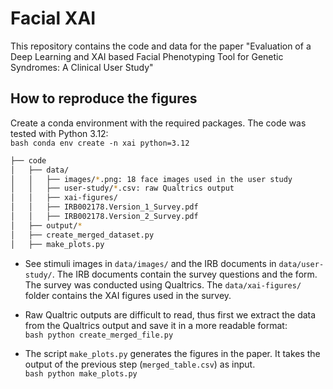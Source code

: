 # Facial XAI

This repository contains the code and data for the paper "Evaluation of a Deep Learning and XAI based Facial Phenotyping Tool for Genetic Syndromes: A Clinical User Study"


## How to reproduce the figures

Create a conda environment with the required packages. The code was tested with Python 3.12:  
```bash conda env create -n xai python=3.12```



```bash
├── code  
│   ├── data/
│   │   ├── images/*.png: 18 face images used in the user study
│   │   ├── user-study/*.csv: raw Qualtrics output
│   │   ├── xai-figures/
│   │   ├── IRB002178.Version_1_Survey.pdf
│   │   ├── IRB002178.Version_2_Survey.pdf
│   ├── output/*
│   ├── create_merged_dataset.py
│   ├── make_plots.py
```

* See stimuli images in `data/images/` and the IRB documents in `data/user-study/`. The IRB documents contain the survey questions and the form. The survey was conducted using Qualtrics. The `data/xai-figures/` folder contains the XAI figures used in the survey. 

* Raw Qualtric outputs are difficult to read, thus first we extract the data from the Qualtrics output and save it in a more readable format:  
```bash python create_merged_file.py```

* The script `make_plots.py` generates the figures in the paper. It takes the output of the previous step (```merged_table.csv```) as input.  
```bash python make_plots.py```